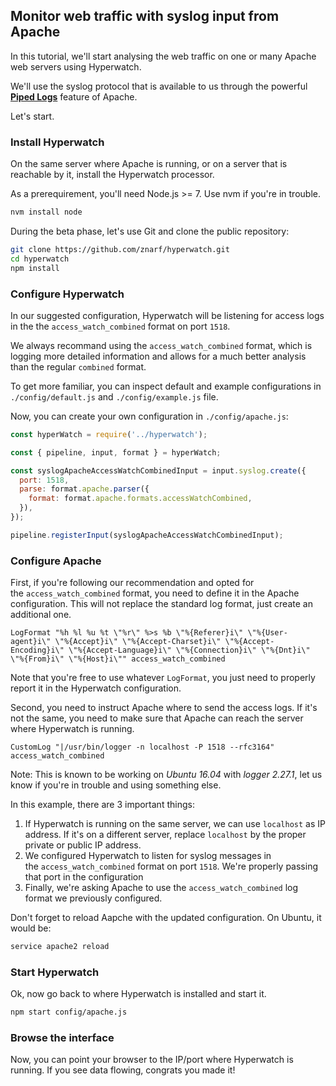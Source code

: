 ## Monitor web traffic with syslog input from Apache

In this tutorial, we'll start analysing the web traffic on one or many Apache web servers using Hyperwatch.

We'll use the syslog protocol that is available to us through the powerful **[Piped Logs](https://httpd.apache.org/docs/2.4/logs.html#piped)** feature of Apache.

Let's start.

### Install Hyperwatch

On the same server where Apache is running, or on a server that is reachable by it, install the Hyperwatch processor.

As a prerequirement, you'll need Node.js &gt;= 7. Use nvm if you're in trouble.

```bash
nvm install node
```

During the beta phase, let's use Git and clone the public repository:

```bash
git clone https://github.com/znarf/hyperwatch.git
cd hyperwatch
npm install
```

### Configure Hyperwatch

In our suggested configuration, Hyperwatch will be listening for access logs in the the `access_watch_combined` format on port `1518`.

We always recommand using the `access_watch_combined` format, which is logging more detailed information and allows for a much better analysis than the regular `combined` format.

To get more familiar, you can inspect default and example configurations in `./config/default.js` and `./config/example.js` file.

Now, you can create your own configuration in `./config/apache.js`:

```javascript
const hyperWatch = require('../hyperwatch');

const { pipeline, input, format } = hyperWatch;

const syslogApacheAccessWatchCombinedInput = input.syslog.create({
  port: 1518,
  parse: format.apache.parser({
    format: format.apache.formats.accessWatchCombined,
  }),
});

pipeline.registerInput(syslogApacheAccessWatchCombinedInput);
```

### Configure Apache

First, if you're following our recommendation and opted for the `access_watch_combined` format, you need to define it in the Apache configuration. This will not replace the standard log format, just create an additional one.

```
LogFormat "%h %l %u %t \"%r\" %>s %b \"%{Referer}i\" \"%{User-agent}i\" \"%{Accept}i\" \"%{Accept-Charset}i\" \"%{Accept-Encoding}i\" \"%{Accept-Language}i\" \"%{Connection}i\" \"%{Dnt}i\" \"%{From}i\" \"%{Host}i\"" access_watch_combined
```

Note that you're free to use whatever `LogFormat`, you just need to properly report it in the Hyperwatch configuration.

Second, you need to instruct Apache where to send the access logs. If it's not the same, you need to make sure that Apache can reach the server where Hyperwatch is running.

```
CustomLog "|/usr/bin/logger -n localhost -P 1518 --rfc3164" access_watch_combined
```

Note: This is known to be working on _Ubuntu 16.04_ with _logger 2.27.1_, let us know if you're in trouble and using something else.

In this example, there are 3 important things:

1. If Hyperwatch is running on the same server, we can use `localhost` as IP address.
   If it's on a different server, replace `localhost` by the proper private or public IP address.
2. We configured Hyperwatch to listen for syslog messages in the `access_watch_combined` format on port `1518`.
   We're properly passing that port in the configuration
3. Finally, we're asking Apache to use the `access_watch_combined` log format we previously configured.

Don't forget to reload Aapche with the updated configuration. On Ubuntu, it would be:

```bash
service apache2 reload
```

### Start Hyperwatch

Ok, now go back to where Hyperwatch is installed and start it.

```bash
npm start config/apache.js
```

### Browse the interface

Now, you can point your browser to the IP/port where Hyperwatch is running. If you see data flowing, congrats you made it!
